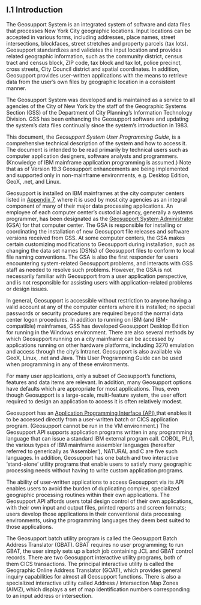 <h2>I.1 Introduction</h2>

The Geosupport System is an integrated system of software and data files that processes New York City geographic locations.  Input locations can be accepted in various forms, including addresses, place names, street intersections, blockfaces, street stretches and property parcels (tax lots).  Geosupport standardizes and validates the input location and provides related geographic information, such as the community district, census tract and census block, ZIP code, tax block and tax lot, police precinct, cross streets, City Council district and spatial coordinates.  In addition, Geosupport provides user-written applications with the means to retrieve data from the user’s own files by geographic location in a consistent manner.  

The Geosupport System was developed and is maintained as a service to all agencies of the City of New York by the staff of the Geographic Systems Section (GSS) of the Department of City Planning’s Information Technology Division.  GSS has been enhancing the Geosupport software and updating the system’s data files continually since the system’s introduction in 1983.  

This document, the *Geosupport System User Programming Guide*, is a comprehensive technical description of the system and how to access it.  The document is intended to be read primarily by technical users such as computer application designers, software analysts and programmers.  (Knowledge of IBM mainframe application programming is assumed.)  Note that as of Version 19.3 Geosupport enhancements are being implemented and supported only in non-mainframe environments, e.g. Desktop Edition, GeoX, .net, and Linux.  

Geosupport is installed on IBM mainframes at the city computer centers listed in [Appendix 7](../appendices/appendix07/), where it is used by most city agencies as an integral component of many of their major data processing applications.  An employee of each computer center’s custodial agency, generally a systems programmer, has been designated as the <u> Geosupport System Administrator</u> (GSA) for that computer center.  The GSA is responsible for installing or coordinating the installation of new Geosupport file releases and software versions received from GSS.  At some computer centers, the GSA makes certain customizing modifications to Geosupport during installation, such as changing the data set names (DSNs) of Geosupport files to conform to local file naming conventions.  The GSA is also the first responder for users encountering system-related Geosupport problems, and interacts with GSS staff as needed to resolve such problems.  However, the GSA is not necessarily familiar with Geosupport from a user application perspective, and is not responsible for assisting users with application-related problems or design issues.  

In general, Geosupport is accessible without restriction to anyone having a valid account at any of the computer centers where it is installed; no special passwords or security procedures are required beyond the normal data center logon procedures.  In addition to running on IBM (and IBM-compatible) mainframes, GSS has developed Geosupport Desktop Edition for running in the Windows environment.  There are also several methods by which Geosupport running on a city mainframe can be accessed by applications running on other hardware platforms, including 3270 emulation and access through the city’s Intranet. Geosupport is also available via GeoX, Linux, .net and Java.  This User Programming Guide can be used when programming in any of these environments.   

For many user applications, only a subset of Geosupport’s functions, features and data items are relevant.  In addition, many Geosupport options have defaults which are appropriate for most applications.  Thus, even though Geosupport is a large-scale, multi-feature system, the user effort required to design an application to access it is often relatively modest.  

Geosupport has an <u>Application Programming Interface (API) </u>that enables it to be accessed directly from a user-written batch or CICS application program.  (Geosupport cannot be run in the VM environment.)   The Geosupport API supports application programs written in any programming language that can issue a standard IBM external program call.  COBOL, PL/1, the various types of IBM mainframe assembler languages (hereafter referred to generically as ‘Assembler’), NATURAL and C are five such languages.  In addition, Geosupport has one batch and two interactive ‘stand-alone’ utility programs that enable users to satisfy many geographic processing needs without having to write custom application programs.  

The ability of user-written applications to access Geosupport via its API enables users to avoid the burden of duplicating complex, specialized geographic processing routines within their own applications.  The Geosupport API affords users total design control of their own applications, with their own input and output files, printed reports and screen formats; users develop those applications in their conventional data processing environments, using the programming languages they deem best suited to those applications.  

The Geosupport batch utility program is called the Geosupport Batch Address Translator (GBAT).  GBAT requires no user programming; to run GBAT, the user simply sets up a batch job containing JCL and GBAT control records.  There are two Geosupport interactive utility programs, both of them CICS transactions.  The principal interactive utility is called the Geographic Online Address Translator (GOAT), which provides general inquiry capabilities for almost all Geosupport functions.  There is also a specialized interactive utility called Address / Intersection Map Zones (AIMZ), which displays a set of map identification numbers corresponding to an input address or intersection.  
